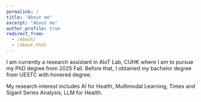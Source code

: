 ```yaml
---
permalink: /
title: "About me"
excerpt: "About me"
author_profile: true
redirect_from: 
  - /about/
  - /about.html
---
```


I am currently a research assistant in AIoT Lab, CUHK where I am to pursue my PhD degree from 2025 Fall. Before that, I obtained my bachelor degree from UESTC with honered degree.

My research interest includes AI for Health, Multimodal Learning, Times and Siganl Series Analysis, LLM for Health.

